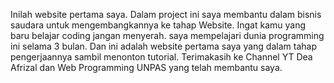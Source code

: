 Inilah website pertama saya. Dalam project ini saya membantu dalam bisnis saudara untuk mengembangkannya ke tahap Website. Ingat kamu yang baru belajar coding jangan menyerah.
saya mempelajari dunia programming ini selama 3 bulan. Dan ini adalah website pertama saya yang dalam tahap pengerjaannya sambil menonton tutorial.
Terimakasih ke Channel YT Dea Afrizal dan Web Programming UNPAS yang telah membantu saya.
